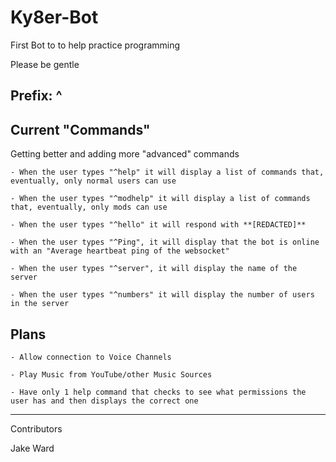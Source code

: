 # Ky8er-Bot

First Bot to to help practice programming

Please be gentle

## Prefix: ^

## Current "Commands"

Getting better and adding more "advanced" commands

    - When the user types "^help" it will display a list of commands that, eventually, only normal users can use

    - When the user types "^modhelp" it will display a list of commands that, eventually, only mods can use

    - When the user types "^hello" it will respond with **[REDACTED]**

    - When the user types "^Ping", it will display that the bot is online with an "Average heartbeat ping of the websocket"

    - When the user types "^server", it will display the name of the server

    - When the user types "^numbers" it will display the number of users in the server

## Plans

    - Allow connection to Voice Channels

    - Play Music from YouTube/other Music Sources

    - Have only 1 help command that checks to see what permissions the user has and then displays the correct one

----------------------------------

Contributors

Jake Ward
